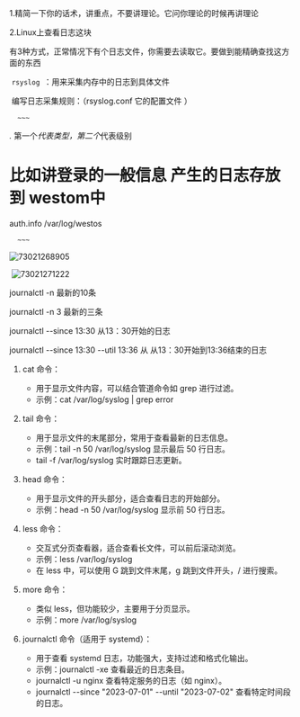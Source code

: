 1.精简一下你的话术，讲重点，不要讲理论。它问你理论的时候再讲理论

2.Linux上查看日志这块

​    有3种方式，正常情况下有个日志文件，你需要去读取它。要做到能精确查找这方面的东西

​	`rsyslog `：用来采集内存中的日志到具体文件

​      	编写日志采集规则：（rsyslog.conf   它的配置文件 ）

      ~~~
*.*
第一个*代表类型，第二个*代表级别

# 比如讲登录的一般信息 产生的日志存放到 westom中
auth.info     /var/log/westos

      ~~~

![73021268905](C:\Users\19125\Desktop\2024-2月面试\job准备\面试\2024-10\银联外包\2024-10-29.assets\1730212689055.png)

​	![73021271222](C:\Users\19125\Desktop\2024-2月面试\job准备\面试\2024-10\银联外包\2024-10-29.assets\1730212712223.png)



journalctl -n  最新的10条

journalctl -n 3 最新的三条

journalctl  --since 13:30      从13：30开始的日志

journalctl --since 13:30 --util 13:36  从 从13：30开始到13:36结束的日志





1. cat 命令：
   - 用于显示文件内容，可以结合管道命令如 grep 进行过滤。
   - 示例：cat /var/log/syslog | grep error

2. tail 命令：
   - 用于显示文件的末尾部分，常用于查看最新的日志信息。
   - 示例：tail -n 50 /var/log/syslog 显示最后 50 行日志。
   - tail -f /var/log/syslog 实时跟踪日志更新。

3. head 命令：
   - 用于显示文件的开头部分，适合查看日志的开始部分。
   - 示例：head -n 50 /var/log/syslog 显示前 50 行日志。

4. less 命令：
   - 交互式分页查看器，适合查看长文件，可以前后滚动浏览。
   - 示例：less /var/log/syslog
   - 在 less 中，可以使用 G 跳到文件末尾，g 跳到文件开头，/ 进行搜索。

5. more 命令：
   - 类似 less，但功能较少，主要用于分页显示。
   - 示例：more /var/log/syslog

6. journalctl 命令（适用于 systemd）：
   - 用于查看 systemd 日志，功能强大，支持过滤和格式化输出。
   - 示例：journalctl -xe 查看最近的日志条目。
   - journalctl -u nginx 查看特定服务的日志（如 nginx）。
   - journalctl --since "2023-07-01" --until "2023-07-02" 查看特定时间段的日志。



